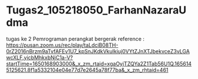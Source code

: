 # Tugas2_105218050_FarhanNazaraUdma
 tugas ke 2 Pemrograman perangkat bergerak
reference : https://pusan.zoom.us/rec/play/taLdciB08TH-0rZ2016nBrzm9aTvfAFEv1U7_kpSnJKdkVkuIkiuj0VYtZJnXTJbekvceZ3vLGAwcXLF.yicbMhkxbNjC1a-V?startTime=1650168903000&_x_zm_rtaid=xgaOyjTZQYa2Z1Tab56U1Q.1656145125621.8f1a5332104e04e77d7e2645a78f77ba&_x_zm_rhtaid=461
